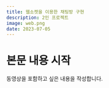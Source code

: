 ```yaml
---
title: 웹소켓을 이용한 채팅방 구현
description: 2인 프로젝트
image: web.png
date: 2023-07-05
---
```


# 본문 내용 시작

동영상을 포함하고 싶은 내용을 작성합니다.


